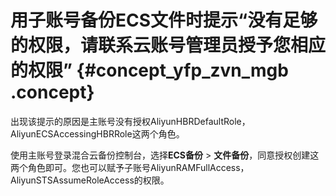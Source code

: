 # 用子账号备份ECS文件时提示“没有足够的权限，请联系云账号管理员授予您相应的权限” {#concept_yfp_zvn_mgb .concept}

出现该提示的原因是主账号没有授权AliyunHBRDefaultRole，AliyunECSAccessingHBRRole这两个角色。

使用主账号登录混合云备份控制台，选择**ECS备份** \> **文件备份**，同意授权创建这两个角色即可。您也可以赋予子账号AliyunRAMFullAccess，AliyunSTSAssumeRoleAccess的权限。


